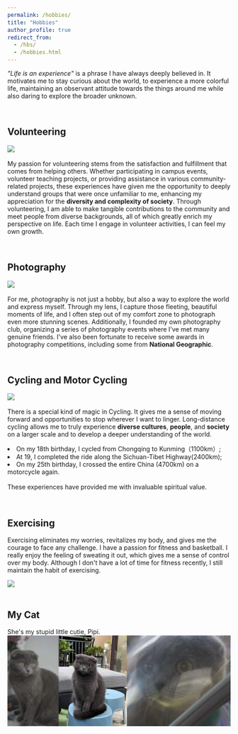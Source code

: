 ```yaml
---
permalink: /hobbies/
title: "Hobbies"
author_profile: true
redirect_from:
  - /hbs/
  - /hobbies.html
---
```


<!-- “人生是一场体验”，是我一直以来都十分相信的一句话。这激励着我对世界始终充满好奇，体验更多彩的人生，既保持对身边事物的观察也勇于去探索更广阔的未至之境。 -->

<p><span style="font-style: italic;">"Life is an experience" </span>is a phrase I have always deeply believed in. It motivates me to stay curious about the world, to experience a more colorful life, maintaining an observant attitude towards the things around me while also daring to explore the broader unknown.</p>

<br>
<div> <!-- Volunteering -->
  <h2 class="archive__item-title" itemprop="headline">Volunteering</h2>
  <img src="../images/hobbies/volunteering/volunteer2.png">
  <!-- 我对志愿服务的热爱源于帮助他人带来的满足感和成就感。无论是参与校园活动、支教项目，还是在各种社区公益中提供帮助，这些经历都给我机会去深入了解一个我原本陌生的群体，让我更加理解和珍惜社会的多样性和复杂性。通过志愿服务，我不仅能够对社区做出实际贡献，还有机会结识来自不同背景的人们，这些都极大地丰富了我的人生视野。每次投身于志愿活动，我都能感受到自己的成长。-->
  <p>My passion for volunteering stems from the satisfaction and fulfillment that comes from helping others. Whether participating in campus events, volunteer teaching projects, or providing assistance in various community-related projects, these experiences have given me the opportunity to deeply understand groups that were once unfamiliar to me, enhancing my appreciation for the <strong>diversity and complexity of society</strong>. Through volunteering, I am able to make tangible contributions to the community and meet people from diverse backgrounds, all of which greatly enrich my perspective on life. Each time I engage in volunteer activities, I can feel my own growth.
  </p>
</div>

<br>
<div> <!-- Technical Art/ Interaction Engineer -->
  <h2 class="archive__item-title" itemprop="headline">Photography</h2>
  <img src="../images/hobbies/photography/photography.png">
  <!-- 摄影对我来说不仅是一种爱好，更是一种探索世界和表达自我的方式。通过镜头，我能捕捉到生活中那些短暂而美好的瞬间，也会为了拍摄到更美好的景色突破自我的安逸圈。此外，我创办了自己的摄影社团，组织了一系列摄影活动，也遇到了许多真诚的朋友。同时我也有幸获得了国家地理在内的一些摄影比赛奖项。-->
  <p>For me, photography is not just a hobby, but also a way to explore the world and express myself. Through my lens, I capture those fleeting, beautiful moments of life, and I often step out of my comfort zone to photograph even more stunning scenes. Additionally, I founded my own photography club, organizing a series of photography events where I've met many genuine friends. I've also been fortunate to receive some awards in photography competitions, including some from <strong>National Geographic</strong>.
  </p>
</div>

<br>
<div> <!-- Cycling and Motor Cycling -->
  <h2 class="archive__item-title" itemprop="headline">Cycling and Motor Cycling</h2>
  <img src="../images/hobbies/cycling/cycling2.png">
  <!-- 对我而言，骑行总有着一种特殊的魔力。它给了我一种前进的感觉和在任何我想驻足的地方停留的机会。长途骑行让我能够从更大尺度上真实地感受更加广阔、多元的文化、人群、社会。18岁生日，我从重庆骑行到了昆明，19岁完成了川藏线的骑行，25岁生日骑着摩托车再度横穿了整个中国。这些经历为我提供了宝贵的精神价值。 -->
  <p>There is a special kind of magic in Cycling. It gives me a sense of moving forward and opportunities to stop wherever I want to linger. Long-distance cycling allows me to truly experience <strong>diverse cultures</strong>, <strong>people</strong>, and <strong>society</strong> on a larger scale and to develop a deeper understanding of the world. <li>On my 18th birthday, I cycled from Chongqing to Kunming（1100km）;</li><li>At 19, I completed the ride along the Sichuan-Tibet Highway(2400km);</li><li>On my 25th birthday, I crossed the entire China (4700km) on a motorcycle again.</li>
  <br>These experiences have provided me with invaluable spiritual value.
  </p>
</div>

<br>
<div> <!-- Bodybuilding -->
  <h2 class="archive__item-title" itemprop="headline">Exercising</h2>
  <!-- 运动消除了我的烦恼，使我的身体焕然一新，并给我勇气去应对任何挑战。我热爱健身、篮球。我非常喜欢挥洒汗水的感觉，那给我一种对于自己身体的掌控感。虽然我现在并没有大量的时间用于健身，但我仍然保持着运动的习惯。-->
  <p>Exercising eliminates my worries, revitalizes my body, and gives me the courage to face any challenge. I have a passion for fitness and basketball. I really enjoy the feeling of sweating it out, which gives me a sense of control over my body. Although I don't have a lot of time for fitness recently, I still maintain the habit of exercising.
  </p>
  <img src="../images/500x300.png">
</div>

<br>
<div>
  <h2 class="archive__item-title" itemprop="headline">My Cat</h2>
  <p>She's my stupid little cutie, Pipi.
  <img src="../images/hobbies/cat/cat.png">
  </p>
</div>
